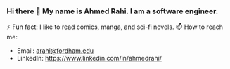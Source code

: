 ### Hi there 👋 My name is Ahmed Rahi. I am a software engineer.


⚡ Fun fact: I like to read comics, manga, and sci-fi novels.
📫 How to reach me: 
  - Email: arahi@fordham.edu
  - LinkedIn: https://www.linkedin.com/in/ahmedrahi/
